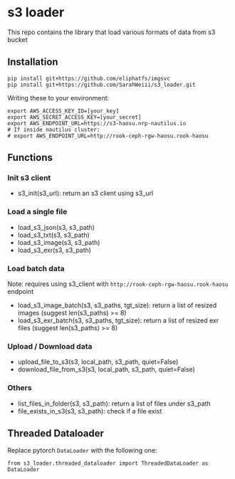 # s3 loader

This repo contains the library that load various formats of data from s3 bucket

## Installation
```
pip install git+https://github.com/eliphatfs/imgsvc
pip install git+https://github.com/SarahWeiii/s3_loader.git
```

Writing these to your environment:
```
export AWS_ACCESS_KEY_ID=[your_key]
export AWS_SECRET_ACCESS_KEY=[your_secret]
export AWS_ENDPOINT_URL=https://s3-haosu.nrp-nautilus.io
# If inside nautilus cluster:
# export AWS_ENDPOINT_URL=http://rook-ceph-rgw-haosu.rook-haosu	
```

## Functions
### Init s3 client
* s3_init(s3_url): return an s3 client using s3_url
### Load a single file
* load_s3_json(s3, s3_path)
* load_s3_txt(s3, s3_path)
* load_s3_image(s3, s3_path)
* load_s3_exr(s3, s3_path)
### Load batch data
Note: requires using s3_client with `http://rook-ceph-rgw-haosu.rook-haosu` endpoint
* load_s3_image_batch(s3, s3_paths, tgt_size): return a list of resized images (suggest len(s3_paths) >= 8)
* load_s3_exr_batch(s3, s3_paths, tgt_size): return a list of resized exr files (suggest len(s3_paths) >= 8)
### Upload / Download data
* upload_file_to_s3(s3, local_path, s3_path, quiet=False)
* download_file_from_s3(s3, local_path, s3_path, quiet=False)
### Others
* list_files_in_folder(s3, s3_path): return a list of files under s3_path
* file_exists_in_s3(s3, s3_path): check if a file exist

## Threaded Dataloader
Replace pytorch `DataLoader` with the following one:
```
from s3_loader.threaded_dataloader import ThreadedDataLoader as DataLoader
```